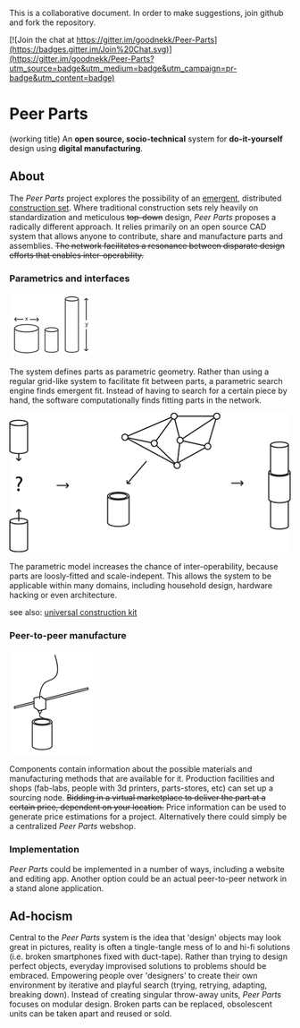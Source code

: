 This is a collaborative document. In order to make suggestions, join github and fork the repository.

[![Join the chat at https://gitter.im/goodnekk/Peer-Parts](https://badges.gitter.im/Join%20Chat.svg)](https://gitter.im/goodnekk/Peer-Parts?utm_source=badge&utm_medium=badge&utm_campaign=pr-badge&utm_content=badge)

# Peer Parts

(working title)
An **open source, socio-technical** system for **do-it-yourself** design using **digital manufacturing**.


## About
The *Peer Parts* project explores the possibility of an [emergent](http://en.wikipedia.org/wiki/Emergence), distributed [construction set](http://en.wikipedia.org/wiki/Construction_set). Where traditional construction sets rely heavily on standardization and meticulous ~~top-down~~ design, *Peer Parts* proposes a radically different approach. It relies primarily on an open source CAD system that allows anyone to contribute, share and manufacture parts and assemblies. ~~The network facilitates a resonance between disparate design efforts that enables inter-operability.~~

### Parametrics and interfaces
![parametric](images/parametric.png "parametric")

The system defines parts as parametric geometry. Rather than using a regular grid-like system to facilitate fit between parts, a parametric search engine finds emergent fit. Instead of having to search for a certain piece by hand, the software computationally finds fitting parts in the network.

![interfaces](images/assemblyNetwork.png "interfaces")

The parametric model increases the chance of inter-operability, because parts are loosly-fitted and scale-indepent.
This allows the system to be applicable within many domains, including household design, hardware hacking or even architecture.

see also: [universal construction kit](http://fffff.at/free-universal-construction-kit/)

### Peer-to-peer manufacture
![3dprint](images/3dprint.png "3dprint")

Components contain information about the possible materials and manufacturing methods that are available for it.
Production facilities and shops (fab-labs, people with 3d printers, parts-stores, etc) can set up a sourcing node. ~~Bidding in a virtual marketplace to deliver the part at a certain price, dependent on your location.~~ Price information can be used to generate price estimations for a project. Alternatively there could simply be a centralized *Peer Parts* webshop.

### Implementation
*Peer Parts* could be implemented in a number of ways, including a website and editing app. Another option could be an actual peer-to-peer network in a stand alone application.

## Ad-hocism
Central to the *Peer Parts* system is the idea that 'design' objects may look great in pictures, reality is often a tingle-tangle mess of lo and hi-fi solutions (i.e. broken smartphones fixed with duct-tape). Rather than trying to design perfect objects, everyday improvised solutions to problems should be embraced. Empowering people over 'designers' to create their own environment by iterative and playful search (trying, retrying, adapting, breaking down).
Instead of creating singular throw-away units, *Peer Parts* focuses on modular design. Broken parts can be replaced, obsolescent units can be taken apart and reused or sold.

